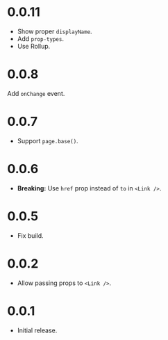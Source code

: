 # 0.0.11

- Show proper `displayName`.
- Add `prop-types`.
- Use Rollup.

# 0.0.8

Add `onChange` event.

# 0.0.7

- Support `page.base()`.

# 0.0.6

- **Breaking:** Use `href` prop instead of `to` in `<Link />`.

# 0.0.5

- Fix build.

# 0.0.2

- Allow passing props to `<Link />`.

# 0.0.1

- Initial release.
